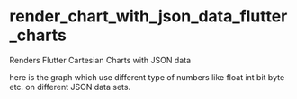 # render_chart_with_json_data_flutter_charts
Renders Flutter Cartesian Charts with JSON data

here is the graph which use different type of numbers like float int bit byte etc. on different JSON data sets.
